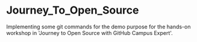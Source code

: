 # Journey_To_Open_Source
Implementing some git commands for the demo purpose for the hands-on workshop in 'Journey to Open Source with GitHub Campus Expert'.
